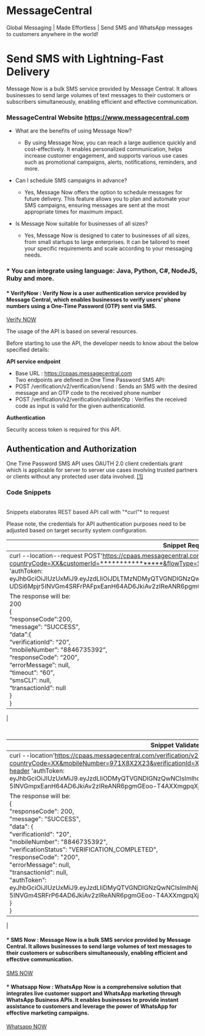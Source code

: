 # MessageCentral
Global Messaging  | Made Effortless | Send SMS and WhatsApp messages to customers anywhere in the world!

# Send SMS with Lightning-Fast Delivery

Message Now is a bulk SMS service provided by Message Central. It allows businesses to send large volumes of text messages to their customers or subscribers simultaneously, enabling efficient and effective communication.

### MessageCentral Website https://www.messagecentral.com

- What are the benefits of using Message Now?
	- By using Message Now, you can reach a large audience quickly and cost-effectively. It enables personalized communication, helps increase customer 			engagement, and supports various use cases such as promotional campaigns, alerts, notifications, reminders, and more.

- Can I schedule SMS campaigns in advance?
	- Yes, Message Now offers the option to schedule messages for future delivery. This feature allows you to plan and automate your SMS campaigns, ensuring messages are 	sent at the most appropriate times for maximum impact.

- Is Message Now suitable for businesses of all sizes?
	- Yes, Message Now is designed to cater to businesses of all sizes, from small startups to large enterprises. It can be tailored to meet your specific requirements 	and scale according to your messaging needs.


### * You can integrate using language: Java, Python, C#, NodeJS, Ruby and more.
	
#### * VerifyNow : Verify Now is a user authentication service provided by Message Central, which enables businesses to verify users' phone numbers using a One-Time Password (OTP) sent via SMS.
[Verify NOW](https://www.messagecentral.com/product/verify-now/overview-india)

The usage of the API is based on several resources.

Before starting to use the API, the developer needs to know about the below specified details:

**API service endpoint**

- Base URL : https://cpaas.messagecentral.com <br>
Two endpoints are defined in One Time Password SMS API: <br>
- POST /verification/v2/verification/send : Sends an SMS with the desired message and an OTP code to the received phone number
- POST /verification/v2/verification/validateOtp : Verifies the received code as input is valid for the given authenticationId.

**Authentication**

Security access token is required for this API.

## Authentication and Authorization

One Time Password SMS API uses OAUTH 2.0 client credentials grant which is applicable for server to server use cases involving trusted partners or clients without any protected user data involved. [[1]](#1)


### Code Snippets
<br>
<span class="colour" style="color:rgb(36, 41, 47)">Snippets elaborates REST based API call with "*curl"* to request  </span>


Please note, the credentials for API authentication purposes need to be adjusted based on target security system configuration.


| Snippet Request Code                               | 
| ----------------------------------------------- |
| curl --location--request POST'https://cpaas.messagecentral.com/verification/v2/verification/send?countryCode=XX&customerId=****************&flowType=SMS&mobileNumber=971X8X2X23&otpLength=4'\--header 'authToken: eyJhbGciOiJIUzUxMiJ9.eyJzdLIiOiJDLTMzNDMyQTVGNDlGNzQwNCIsImlhdCI6MTY5NjMxNDQzNiwiZXhwIjoxNjk2OTE5MjM2fQ.<br>UDSi6Mpjr5INVGm4SRFrPAFpxEanH64AD6JkiAv2zIReANR6pgmGEoo-T4AXXmgpqXjP56NYh6mFvLQzI__uaA'  |
| The response will be: <br> 200 <br>   {  <br>“responseCode”:200,<br>  “message”: “SUCCESS”,  <br>“data”:{      <br>“verificationId”: “20”,    <br>“mobileNumber”: “8846735392”,      <br>“responseCode”: “200”,      <br>“errorMessage”: null,      <br> “timeout”: “60”,      <br>“smsCLI”: null,      <br>“transactionId”: null    <br>}<br>}
|

<br>

| Snippet Validate code  |
| ----------------------------------------------- |
| curl --location'https://cpaas.messagecentral.com/verification/v2/verification/validateOtp?countryCode=XX&mobileNumber=971X8X2X23&verificationId=XX&customerId=************&code=XXXX'\--header 'authToken: eyJhbGciOiJIUzUxMiJ9.eyJzdLIiODMyQTVGNDlGNzQwNCIsImlhdCIMxNDQzNiwiZXhwIjoxNjk2OTE5MjM2fQ.UDSi6Mpjr<br>5INVGmpxEanH64AD6JkiAv2zIReANR6pgmGEoo-T4AXXmgpqXjP56NYh6mFvLQzI__uaA'  |
| The response will be: <br> {  <br>"responseCode": 200,  <br>"message": "SUCCESS",  <br>"data": {    <br>"verificationId":   "20",      <br>"mobileNumber":   "8846735392",<br>"verificationStatus":   "VERIFICATION_COMPLETED",      <br>"responseCode":  "200",      <br>"errorMessage":   null,      <br>"transactionId":   null,      <br>"authToken": eyJhbGciOiJIUzUxMiJ9.eyJzdLIiDMyQTVGNDlGNzQwNCIsImlhNjMxNDQzNiwiZXhwIjoxNjk2OTE5MjM2fQ.UDSi6Mpjr<br>5INVGm4SRFrP64AD6JkiAv2zIReANR6pgmGEoo-T4AXXmgpqXjP56NYh6mFvLQzI__uaA<br>}<br>}
|
<br>

#### * SMS Now : Message Now is a bulk SMS service provided by Message Central. It allows businesses to send large volumes of text messages to their customers or subscribers simultaneously, enabling efficient and effective communication.
[SMS NOW](https://www.messagecentral.com/product/message-now/overview-india)

#### * Whatsapp Now : WhatsApp Now is a comprehensive solution that integrates live customer support and WhatsApp marketing through WhatsApp Business APIs. It enables businesses to provide instant assistance to customers and leverage the power of WhatsApp for effective marketing campaigns.
[Whatsapp NOW](https://www.messagecentral.com/product/whatsapp-now/overview-india)

